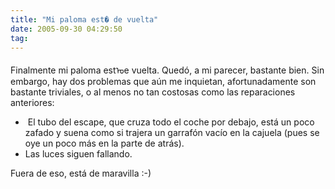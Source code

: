 ```yaml
---
title: "Mi paloma est� de vuelta"
date: 2005-09-30 04:29:50
tag: 
---
```

<p>Finalmente mi paloma estᠤe vuelta. Quedó, a mi parecer, bastante
bien. Sin embargo, hay dos problemas que aún me inquietan,
afortunadamente son bastante triviales, o al menos no tan costosas como
las reparaciones anteriores:</p>
<ul>
<li> El tubo del escape, que cruza todo el coche por debajo,
está un poco zafado y suena como si trajera un garrafón vacío en la
cajuela (pues se oye un poco más en la parte de atrás).</li>
<li>Las luces siguen fallando.</li>
</ul>
<p>
Fuera de eso, está de maravilla :-)<br/><br/><br/></p>
